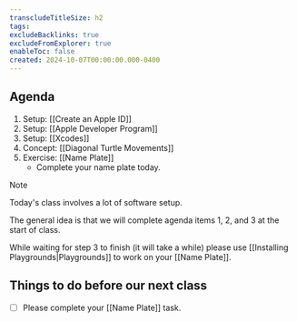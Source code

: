 ```yaml
---
transcludeTitleSize: h2
tags:
excludeBacklinks: true
excludeFromExplorer: true
enableToc: false
created: 2024-10-07T00:00:00.000-0400
---
```

## Agenda
1. Setup: [[Create an Apple ID]]
2. Setup: [[Apple Developer Program]]
3. Setup: [[Xcodes]]
5. Concept: [[Diagonal Turtle Movements]]
4. Exercise: [[Name Plate]]
	- Complete your name plate today.

> [!NOTE]
> 
> Today's class involves a lot of software setup.
> 
> The general idea is that we will complete agenda items 1, 2, and 3 at the start of class.
> 
> While waiting for step 3 to finish (it will take a while) please use [[Installing Playgrounds|Playgrounds]] to work on your [[Name Plate]].

## Things to do before our next class
- [ ] Please complete your [[Name Plate]] task.
